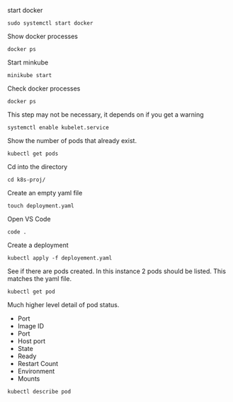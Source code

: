 start docker

```
sudo systemctl start docker
```

Show docker processes

```
docker ps
```

Start minkube

```
minikube start
```

Check docker processes

```
docker ps
```

This step may not be necessary, it depends on if you get a warning

```
systemctl enable kubelet.service
```

Show the number of pods that already exist.

```
kubectl get pods
```

Cd into the directory

```
cd k8s-proj/
```
Create an empty yaml file
```
touch deployment.yaml
```
Open VS Code
```
code .
```
Create a deployment

```
kubectl apply -f deployement.yaml
```
See if there are pods created.  In this instance 2 pods should be listed.  This matches the yaml file.
```
kubectl get pod
```
Much higher level detail of pod status.
 - Port
 - Image ID
 - Port
 - Host port
 - State
 - Ready
 - Restart Count
 - Environment
 - Mounts
```
kubectl describe pod
```